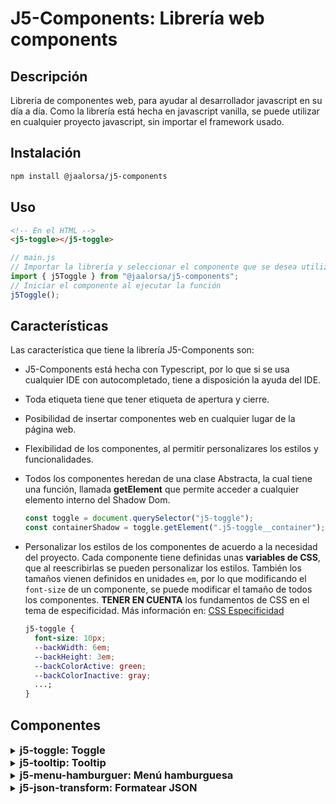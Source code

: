 # J5-Components: Librería web components

## Descripción

Libreria de componentes web, para ayudar al desarrollador javascript en su día a día. Como la librería está hecha en javascript vanilla, se puede utilizar en cualquier proyecto javascript, sin importar el framework usado.

## Instalación

```bash
npm install @jaalorsa/j5-components
```

## Uso

```html
<!-- En el HTML -->
<j5-toggle></j5-toggle>
```

```javascript
// main.js
// Importar la librería y seleccionar el componente que se desea utilizar
import { j5Toggle } from "@jaalorsa/j5-components";
// Iniciar el componente al ejecutar la función
j5Toggle();
```

## Características

Las característica que tiene la librería J5-Components son:

- J5-Components está hecha con Typescript, por lo que si se usa cualquier IDE con autocompletado, tiene a disposición la ayuda del IDE.
- Toda etiqueta tiene que tener etiqueta de apertura y cierre.
- Posibilidad de insertar componentes web en cualquier lugar de la página web.
- Flexibilidad de los componentes, al permitir personalizares los estilos y funcionalidades.
- Todos los componentes heredan de una clase Abstracta, la cual tiene una función, llamada **getElement** que permite acceder a cualquier elemento interno del Shadow Dom.

  ```javascript
  const toggle = document.querySelector("j5-toggle");
  const containerShadow = toggle.getElement(".j5-toggle__container");
  ```

- Personalizar los estilos de los componentes de acuerdo a la necesidad del proyecto. Cada componente tiene definidas unas **variables de CSS**, que al reescribirlas se pueden personalizar los estilos. También los tamaños vienen definidos en unidades `em`, por lo que modificando el `font-size` de un componente, se puede modificar el tamaño de todos los componentes. **TENER EN CUENTA** los fundamentos de CSS en el tema de especificidad. Más información en: [CSS Especificidad](https://developer.mozilla.org/es/docs/Web/CSS/Specificity)
  ```css
  j5-toggle {
    font-size: 10px;
    --backWidth: 6em;
    --backHeight: 3em;
    --backColorActive: green;
    --backColorInactive: gray;
    ...;
  }
  ```

## Componentes

<details class="detail">
<summary><h3 class="toggle-head" style="display:inline;"> j5-toggle: Toggle </h3> </summary>

#### Instrucciones

En el html se usa la etiqueta `j5-toggle`

```html
<j5-toggle></j5-toggle>
<j5-toggle checked="true"></j5-toggle>
<j5-toggle checked="true" label="Incorrecto/Correcto"></j5-toggle>
<j5-toggle label="Inactivo/Activo"></j5-toggle>
```

En el archivo de entrada Js se importa la librería y se ejecuta la función **j5Toggle**.

```javascript
// main.js
// Importar la librería y seleccionar j5Toggle
import { j5Toggle } from "@jaalorsa/j5-components";
// Iniciar el componente al ejecutar la función
j5Toggle();
```

O se puede inyectar todo desde javascript

```javascript
import { j5Toggle } from "@/main";
j5Toggle();
const body = document.body;
const _j5Toggle = document.createElement("j5-toggle");
body.appendChild(_j5Toggle);
_j5Toggle.setAttribute("label", "Inactivo/Activo");
_j5Toggle.setAttribute("checked", "true");
```

Es **importante** tener en cuenta que la asignación de atributos se tiene que hacer luego que se agrega el elemento al DOM.

#### Valores por defecto

Se encuentra en el selector CSS de etiqueta `j5-toggle`

```css
j5-toggle {
  font-size: 10px;
  --backWidth: 6em;
  --backHeight: 3em;
  --backColorActive: green;
  --backColorInactive: gray;
  --backColorSwitch: white;
  --swSize: calc(var(--backHeight) - 2px);
  --labelSize: 1.6em;
  --labelColor: darkgray;
  --labelFont: sans-serif;
  --borderRadius: 10em;
}
```

#### Nombre de las clases de los elementos internos

```javascript
Componente: `j5-toggle`,
Contenedor: `j5-toggle__container`,
Input tipo radio, toggle lógico: `j5-toggle__radio`,
Toggle visual: `j5-toggle__switch`,
Label: `j5-toggle__label`,
```

#### Atributos

- **checked [true, false]:** Atributo para indicar el estado del toggle.
  ```html
  <j5-toggle checked="true"></j5-toggle>
  <j5-toggle checked="false"></j5-toggle>
  ```
- **label [string]:** Atributo para indicar el texto del label. Este tiene una **característica especial**: si pasa un texto separado por un slash ("/"), el toggle mostrará el primer texto cuando sea falso y el segundo cuando sea verdadero; llegado el caso donde solo se pasa un string normal, se muestra dicho string.

  ```html
  <!-- Cuando sea falso, mostrará Inactivo -->
  <!-- Cuando sea Verdadero, mostrará Activo -->
  <j5-toggle label="Inactivo/Activo"></j5-toggle>
  <j5-toggle label="Viajar"></j5-toggle>
  ****
  ```

#### Eventos

- **change:** Evento que envía el estado del toggle. La información del estado se envía dentro un objeto llamado `detail`, dentro se envía el valor `isChecked` con su respectivo estado.
  ```javascript
  const toggle = document.querySelector(".my-toggle");
  toggle.addEventListener("change", (e) => {
    console.log(e.detail); //{isChecked: true} || {ischecked: false}
  });
  ```

</details>
<details class="detail">
<summary><h3 class="toggle-head" style="display:inline;"> j5-tooltip: Tooltip </h3> </summary>

#### Instrucciones

En el html se usa la etiqueta `j5-tooltip`

```html
<j5-tooltip class="tres" text="Probando un texto mediano para el tooltip." startposition="horizontal">
  <a href="#">Hello a element with display inline</a>
</j5-tooltip>
<j5-tooltip
  class="cuatro"
  text="Hello World this is a tooltip for example. I am a tooltip and I want to be a tooltip."
>
  <p>Hello everybody!</p>
</j5-tooltip>
```

En el archivo de entrada Js se importa la librería y se ejecuta la función **j5Tooltip**.

```javascript
// main.js
// Importar la librería y seleccionar j5Tooltip
import { j5Tooltip } from "@jaalorsa/j5-components";
// Iniciar el componente al ejecutar la función
j5Tooltip();
```

O se puede inyectar todo desde javascript

```javascript
import { j5Tooltip } from "@jaalorsa/j5-components";
j5Tooltip();
const tooltip = document.createElement("j5-tooltip");
tooltip.innerHTML = `<p>Tooltip ${i}</p>`;
tooltip.setAttribute("text", `Este es el tooltip desde Javascript.`);
tooltip.setAttribute("startposition", "horizontal");
document.querySelector(".container").appendChild(tooltip);
```

#### Valores por defecto

Se encuentra en el selector CSS de etiqueta `j5-tooltip`

```css
j5-tooltip {
  width: fit-content;
  height: fit-content;
  display: block;
  box-sizing: border-box;
  cursor: pointer;
  --border-width: 10px;
  --background-color: #2d302d;
  --border-transparent: transparent;
  --top: 0;
  --left: 0;
  --bottom: initial;
  --right: initial;
  --right-before: initial;
  --left-before: 20px;
  --bottom-before: 100%;
  --top-before: initial;
  --max-width: auto;
  --min-width: auto;
  --width: auto;
  --height: auto;
  --padding: 8px;
  --fontFamily: initial;
  --fontSize: 0.875em;
  --fontColor: #fff;
  --text-align: start;
}
```

#### Nombre de las clases de los elementos internos

```javascript
Component: `j5-tooltip`,
Contenedor: `j5-tooltip__container`,
Tooltip: `j5-tooltip__tooltip`,
Tooltip posición norte: `j5-tooltip__tooltip--norte`,
Tooltip posición sur: `j5-tooltip__tooltip--sur`,
Tooltip posición este: `j5-tooltip__tooltip--este`,
Tooltip posición oeste: `j5-tooltip__tooltip--oeste`,
Transición tooltip: `j5-tooltip__tooltip--in-out`,
```

#### Atributos

- **text [string]:** Atributo para indicar el texto del que muestra el tooltip.

  ```html
  <j5-tooltip
    class="cuatro"
    text="Hello World this is a tooltip for example. I am a tooltip and I want to be a tooltip."
  >
    <p>Hello everybody!</p>
  </j5-tooltip>
  ```

- **startposition [horizontal, vertical(default)]:** Attributo opcional para indicar sí el tooltip aparece abajo/arriba o derecha/izquierda.
  ```html
  <j5-tooltip class="tres" text="Probando un texto mediano para el tooltip." startposition="vertical">
    <a href="#">Hello a element with display inline</a>
  </j5-tooltip>
  <j5-tooltip class="tres" text="Probando un texto mediano para el tooltip." startposition="horizontal">
    <a href="#">Hello a element with display inline</a>
  </j5-tooltip>
  ```

</details>
<details class="detail">
<summary><h3 class="toggle-head" style="display:inline;"> j5-menu-hamburguer: Menú hamburguesa </h3> </summary>

#### Instrucciones

En el html se usa la etiqueta `j5-menu-hamburguer`

```html
<j5-menu-hamburguer>
  <h1>Esto es una prueba</h1>
</j5-menu-hamburguer>
```

En el archivo de entrada Js se importa la librería y se ejecuta la función **j5MenuHamburguer**.

```javascript
// main.js
// Importar la librería y seleccionar j5MenuHamburguer
import { j5MenuHamburguer } from "@jaalorsa/j5-components";
// Iniciar el componente al ejecutar la función
j5MenuHamburguer();
```

#### Valores por defecto

Se encuentra en el selector CSS de etiqueta `j5-menu-hamburguer`

```css
j5-menu-hamburguer {
  display: block;
  font-size: 10px;
  --color: #215376;
  --colorActive: #215376;
  --menuPositionTop: 0;
  --menuPositionRight: ${this._getRight()};
  --menuPositionLeft: ${this._getLeft()};
  --menuBackground: #fff;
  --menuWidth: 100vw;
  --menuHeight: 100vh;
  --menuZIndex: 1000;
}
```

Para controlar el **tamaño** del menu (ícono) se hace a través del atributo `font-size` de css.

#### Nombre de las clases de los elementos internos

```javascript
Componente: `j5-menu-hamburguer`,
Contenedor: `j5-menu-hamburguer__container`,
menu: `j5-menu-hamburguer__menu`,
linea: `j5-menu-hamburguer__line`,
inea Uno: `j5-menu-hamburguer__line--uno`,
linea Dos: `j5-menu-hamburguer__line--dos`,
linea Tres: `j5-menu-hamburguer__line--tres`,
Contenedor del slot: `j5-menu-hamburguer__containerChild`
```

#### Atributos

- **in-out [string]:** Atributo para indicar la animación, estilo transición. Funciona igual que la propiedad `transition` de css. El valor por default es `opacity 600ms`

  ```html
  <j5-menu-hamburguer>
    <h1>Default es opacity 600ms</h1>
  </j5-menu-hamburguer>
  <j5-menu-hamburguer in-out="2s">
    <h1>transition: opacity 2000ms</h1>
  </j5-menu-hamburguer>
  <j5-menu-hamburguer in-out="left">
    <h1>transition: left 600ms</h1>
  </j5-menu-hamburguer>
  <j5-menu-hamburguer in-out="right 1s ease-out">
    <h1>transition: rigth 1000ms ease-out</h1>
  </j5-menu-hamburguer>
  ```

#### Eventos

- **isOpen:** Evento que envía el estado del menú, abierto o cerrado. La información del estado se envía dentro un objeto llamado `detail`, dentro se envía el valor `isOpen` con su respectivo estado.
  ```javascript
  const menu = document.querySelector("j5-menu-hamburguer");
  menu.addEventListener("isOpen", (e) => {
    console.log(e.detail); //{isOpen: true} || {isOpen: false}
  });
  ```

</details>

<details class="detail">
<summary><h3 class="json-head" style="display:inline;"> j5-json-transform: Formatear JSON </h3> </summary>

#### Instrucciones

En el html se usa la etiqueta `j5-json-transform`

```html
<j5-json-transform></j5-json-transform>
```

En el archivo de entrada Js se importa la librería y se ejecuta la función **j5JsonTransform**.

```javascript
// main.js
// Importar la librería y seleccionar j5JsonTransform
import { j5JsonTransform } from "@jaalorsa/j5-components";
// Iniciar el componente al ejecutar la función
j5JsonTransform();
```

#### Valores por defecto

Se encuentra en el selector CSS de etiqueta `j5-json-transform`

```css
j5-json-transform {
  display: block;
  position: relative;
  width: 500px;
  height: 500px;
  --color_primary: #438C40;
  --color_font: #112e09;
  --color_font_light: #f9f9f9;
  --color_popup: var(--color_font);
  --color_popup_font: var(--color_font_light);
  --font-size: 1em;
  --font-family: "Roboto", sans-serif;
  --line-height: 1.5;
}
```

#### Nombre de las clases de los elementos internos

```javascript
  "root": "j5-json-transform",
  "container": "j5-json-transform__container",
  "textArea": "j5-json-transform__textArea",
  "btnContainer": "j5-json-transform__btnContainer",
  "btn": "j5-json-transform__btn",
  "btnCopy": "j5-json-transform__btn--copy",
  "btnClear": "j5-json-transform__btn--clear",
  "popup": "j5-json-transform__popup",
  "textAreaContainer": "j5-json-transform__textAreaContainer"
</details>
```
